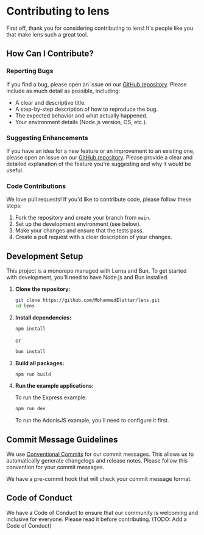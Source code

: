 # Contributing to lens

First off, thank you for considering contributing to lens! It's people like you that make lens such a great tool.

## How Can I Contribute?

### Reporting Bugs

If you find a bug, please open an issue on our [GitHub repository](https://github.com/MohammedElattar/lens/issues). Please include as much detail as possible, including:

- A clear and descriptive title.
- A step-by-step description of how to reproduce the bug.
- The expected behavior and what actually happened.
- Your environment details (Node.js version, OS, etc.).

### Suggesting Enhancements

If you have an idea for a new feature or an improvement to an existing one, please open an issue on our [GitHub repository](https://github.com/MohammedElattar/lens/issues). Please provide a clear and detailed explanation of the feature you're suggesting and why it would be useful.

### Code Contributions

We love pull requests! If you'd like to contribute code, please follow these steps:

1.  Fork the repository and create your branch from `main`.
2.  Set up the development environment (see below).
3.  Make your changes and ensure that the tests pass.
4.  Create a pull request with a clear description of your changes.

## Development Setup

This project is a monorepo managed with Lerna and Bun. To get started with development, you'll need to have Node.js and Bun installed.

1.  **Clone the repository:**

    ```bash
    git clone https://github.com/MohammedElattar/lens.git
    cd lens
    ```

2.  **Install dependencies:**

    ```bash
    npm install
    ```

    or

    ```bash
    bun install
    ```

3.  **Build all packages:**

    ```bash
    npm run build
    ```

4.  **Run the example applications:**

    To run the Express example:

    ```bash
    npm run dev
    ```

    To run the AdonisJS example, you'll need to configure it first.

## Commit Message Guidelines

We use [Conventional Commits](https://www.conventionalcommits.org/en/v1.0.0/) for our commit messages. This allows us to automatically generate changelogs and release notes. Please follow this convention for your commit messages.

We have a pre-commit hook that will check your commit message format.

## Code of Conduct

We have a Code of Conduct to ensure that our community is welcoming and inclusive for everyone. Please read it before contributing. (TODO: Add a Code of Conduct)

